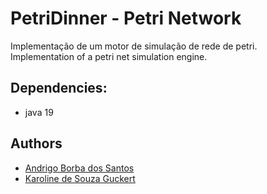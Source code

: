 # PetriDinner - Petri Network
Implementação de um motor de simulação de rede de petri. \
Implementation of a petri net simulation engine.

## Dependencies:
- java 19

## Authors
- [Andrigo Borba dos Santos](https://github.com/andrigoBS)
- [Karoline de Souza Guckert](https://github.com/karolineguckert)
